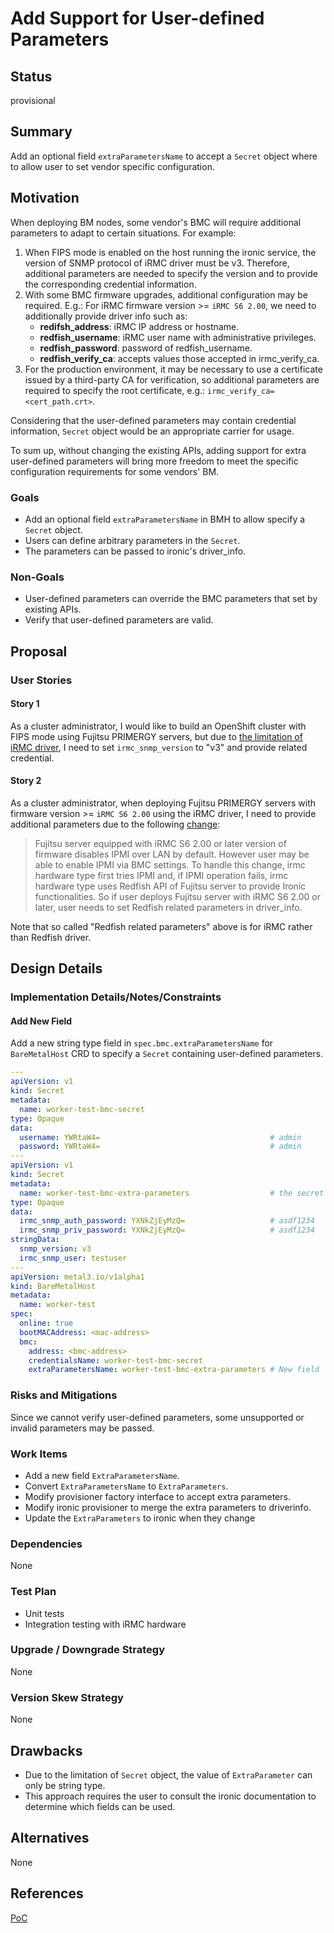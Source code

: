 <!--
 This work is licensed under a Creative Commons Attribution 3.0
 Unported License.

 http://creativecommons.org/licenses/by/3.0/legalcode
-->

# Add Support for User-defined Parameters

## Status

provisional

## Summary

Add an optional field `extraParametersName` to accept a `Secret` object
where to allow user to set vendor specific configuration.

## Motivation

When deploying BM nodes, some vendor's BMC will require additional parameters
to adapt to certain situations. For example:

1. When FIPS mode is enabled on the host running the ironic service, the
   version of SNMP protocol of iRMC driver must be v3. Therefore, additional
   parameters are needed to specify the version and to provide the corresponding
   credential information.
2. With some BMC firmware upgrades, additional configuration may be required.
   E.g.: For iRMC firmware version >= `iRMC S6 2.00`, we need to additionally
   provide driver info such as:
    - **redifsh_address**: iRMC IP address or hostname.
    - **redfish_username**: iRMC user name with administrative privileges.
    - **redfish_password**: password of redfish_username.
    - **redfish_verify_ca**: accepts values those accepted in irmc_verify_ca.
3. For the production environment, it may be necessary to use a certificate
   issued by a third-party CA for verification, so additional parameters are
   required to specify the root certificate, e.g.: `irmc_verify_ca=<cert_path.crt>`.

Considering that the user-defined parameters may contain credential information,
`Secret` object would be an appropriate carrier for usage.

To sum up, without changing the existing APIs, adding support for extra
user-defined parameters will bring more freedom to meet the specific
configuration requirements for some vendors' BM.

### Goals

- Add an optional field `extraParametersName` in BMH to allow specify a
  `Secret` object.
- Users can define arbitrary parameters in the `Secret`.
- The parameters can be passed to ironic's driver_info.

### Non-Goals

- User-defined parameters can override the BMC parameters that set by existing
  APIs.
- Verify that user-defined parameters are valid.

## Proposal

### User Stories

#### Story 1

As a cluster administrator, I would like to build an OpenShift cluster with
FIPS mode using Fujitsu PRIMERGY servers, but due to [the limitation of iRMC driver](https://github.com/openstack/ironic/blob/21.3.0/ironic/drivers/modules/irmc/common.py#L254-L257),
I need to set `irmc_snmp_version` to "v3" and provide related credential.

#### Story 2

As a cluster administrator, when deploying Fujitsu PRIMERGY servers with
firmware version >= `iRMC S6 2.00` using the iRMC driver, I need to provide
additional parameters due to the following [change](https://docs.openstack.org/ironic/latest/admin/drivers/irmc#node-configuration):

> Fujitsu server equipped with iRMC S6 2.00 or later version of firmware disables IPMI over LAN by default.
> However user may be able to enable IPMI via BMC settings. To handle this change, irmc hardware type first
> tries IPMI and, if IPMI operation fails, irmc hardware type uses Redfish API of Fujitsu server to provide
> Ironic functionalities. So if user deploys Fujitsu server with iRMC S6 2.00 or later, user needs to set
> Redfish related parameters in driver_info.

Note that so called "Redfish related parameters" above is for iRMC rather than Redfish driver.

## Design Details

### Implementation Details/Notes/Constraints

#### Add New Field

Add a new string type field in `spec.bmc.extraParametersName` for `BareMetalHost`
CRD to specify a `Secret` containing user-defined parameters.

```yaml
---
apiVersion: v1
kind: Secret
metadata:
  name: worker-test-bmc-secret
type: Opaque
data:
  username: YWRtaW4=                                      # admin
  password: YWRtaW4=                                      # admin
---
apiVersion: v1
kind: Secret
metadata:
  name: worker-test-bmc-extra-parameters                  # the secret containing user-defined parameter
type: Opaque
data:
  irmc_snmp_auth_password: YXNkZjEyMzQ=                   # asdf1234
  irmc_snmp_priv_password: YXNkZjEyMzQ=                   # asdf1234
stringData:
  snmp_version: v3
  irmc_snmp_user: testuser
---
apiVersion: metal3.io/v1alpha1
kind: BareMetalHost
metadata:
  name: worker-test
spec:
  online: true
  bootMACAddress: <mac-address>
  bmc:
    address: <bmc-address>
    credentialsName: worker-test-bmc-secret
    extraParametersName: worker-test-bmc-extra-parameters # New field
```

### Risks and Mitigations

Since we cannot verify user-defined parameters, some unsupported or invalid parameters may be passed.

### Work Items

- Add a new field `ExtraParametersName`.
- Convert `ExtraParametersName` to `ExtraParameters`.
- Modify provisioner factory interface to accept extra parameters.
- Modify ironic provisioner to merge the extra parameters to driverinfo.
- Update the `ExtraParameters` to ironic when they change

### Dependencies

None

### Test Plan

- Unit tests
- Integration testing with iRMC hardware

### Upgrade / Downgrade Strategy

None

### Version Skew Strategy

None

## Drawbacks

- Due to the limitation of `Secret` object, the value of `ExtraParameter` can only
  be string type.
- This approach requires the user to consult the ironic documentation to determine
  which fields can be used.

## Alternatives

None

## References

[PoC](https://github.com/metal3-io/baremetal-operator/compare/main...Hellcatlk:baremetal-operator:extra-parameters)
